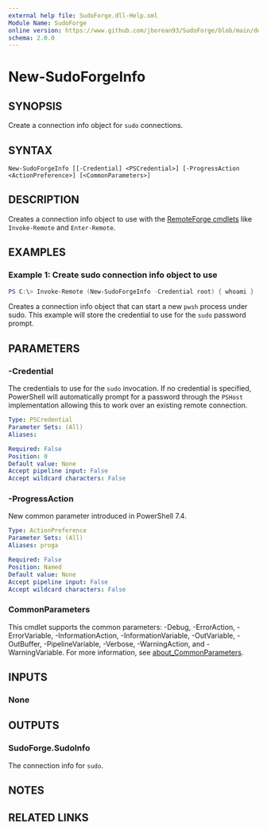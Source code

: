 ```yaml
---
external help file: SudoForge.dll-Help.xml
Module Name: SudoForge
online version: https://www.github.com/jborean93/SudoForge/blob/main/docs/en-US/New-SudoForgeInfo.md
schema: 2.0.0
---
```


# New-SudoForgeInfo

## SYNOPSIS
Create a connection info object for `sudo` connections.

## SYNTAX

```
New-SudoForgeInfo [[-Credential] <PSCredential>] [-ProgressAction <ActionPreference>] [<CommonParameters>]
```

## DESCRIPTION
Creates a connection info object to use with the [RemoteForge cmdlets](https://github.com/jborean93/RemoteForge) like `Invoke-Remote` and `Enter-Remote`.

## EXAMPLES

### Example 1: Create sudo connection info object to use
```powershell
PS C:\> Invoke-Remote (New-SudoForgeInfo -Credential root) { whoami }
```

Creates a connection info object that can start a new `pwsh` process under sudo.
This example will store the credential to use for the `sudo` password prompt.

## PARAMETERS

### -Credential
The credentials to use for the `sudo` invocation.
If no credential is specified, PowerShell will automatically prompt for a password through the `PSHost` implementation allowing this to work over an existing remote connection.

```yaml
Type: PSCredential
Parameter Sets: (All)
Aliases:

Required: False
Position: 0
Default value: None
Accept pipeline input: False
Accept wildcard characters: False
```

### -ProgressAction
New common parameter introduced in PowerShell 7.4.

```yaml
Type: ActionPreference
Parameter Sets: (All)
Aliases: proga

Required: False
Position: Named
Default value: None
Accept pipeline input: False
Accept wildcard characters: False
```

### CommonParameters
This cmdlet supports the common parameters: -Debug, -ErrorAction, -ErrorVariable, -InformationAction, -InformationVariable, -OutVariable, -OutBuffer, -PipelineVariable, -Verbose, -WarningAction, and -WarningVariable. For more information, see [about_CommonParameters](http://go.microsoft.com/fwlink/?LinkID=113216).

## INPUTS

### None

## OUTPUTS

### SudoForge.SudoInfo
The connection info for `sudo`.

## NOTES

## RELATED LINKS

